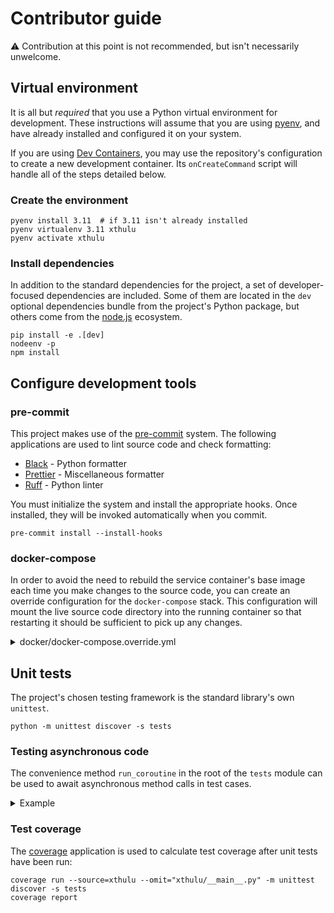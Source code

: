 # Contributor guide

⚠️ Contribution at this point is not recommended, but isn't necessarily
unwelcome.

## Virtual environment

It is all but _required_ that you use a Python virtual environment for
development. These instructions will assume that you are using [pyenv], and have
already installed and configured it on your system.

If you are using [Dev Containers], you may use the repository's configuration to
create a new development container. Its `onCreateCommand` script will handle all
of the steps detailed below.

### Create the environment

```shell
pyenv install 3.11  # if 3.11 isn't already installed
pyenv virtualenv 3.11 xthulu
pyenv activate xthulu
```

### Install dependencies

In addition to the standard dependencies for the project, a set of
developer-focused dependencies are included. Some of them are located in the
`dev` optional dependencies bundle from the project's Python package, but others
come from the [node.js] ecosystem.

```shell
pip install -e .[dev]
nodeenv -p
npm install
```

## Configure development tools

### pre-commit

This project makes use of the [pre-commit] system. The following applications
are used to lint source code and check formatting:

- [Black] - Python formatter
- [Prettier] - Miscellaneous formatter
- [Ruff] - Python linter

You must initialize the system and install the appropriate hooks. Once
installed, they will be invoked automatically when you commit.

```shell
pre-commit install --install-hooks
```

### docker-compose

In order to avoid the need to rebuild the service container's base image each
time you make changes to the source code, you can create an override
configuration for the `docker-compose` stack. This configuration will mount the
live source code directory into the running container so that restarting it
should be sufficient to pick up any changes.

<details>
<summary>docker/docker-compose.override.yml</summary>

```yaml
version: "3"
services:
  app:
    volumes:
      - ./xthulu:/app/xthulu
```

</details>

## Unit tests

The project's chosen testing framework is the standard library's own `unittest`.

```shell
python -m unittest discover -s tests
```

### Testing asynchronous code

The convenience method `run_coroutine` in the root of the `tests` module can be
used to await asynchronous method calls in test cases.

<details>
<summary>Example</summary>

```python
"""Example tests"""

# stdlib
from unittest import TestCase
from unittest.mock import Mock, patch

# target
from xthulu.some_package import some_asynchronous_method

# local
from tests import run_coroutine


class TestExample(TestCase):

  """Example test case"""

  @patch("xthulu.some_package.some_method")
  def test_something_asynchronous(self, mock_method: Mock):
    result = run_coroutine(some_asynchronous_method())

    assert result == "expected result"
    mock_method.assert_called_once()
```

</details>

### Test coverage

The [coverage] application is used to calculate test coverage after unit tests
have been run:

```shell
coverage run --source=xthulu --omit="xthulu/__main__.py" -m unittest discover -s tests
coverage report
```

[pyenv]: https://github.com/pyenv/pyenv
[dev containers]: https://containers.dev/
[node.js]: https://nodejs.org
[pre-commit]: https://pre-commit.com/
[black]: https://black.readthedocs.io/en/stable/index.html
[prettier]: https://prettier.io/
[ruff]: https://beta.ruff.rs/docs/
[coverage]: https://coverage.readthedocs.io/en/latest/

